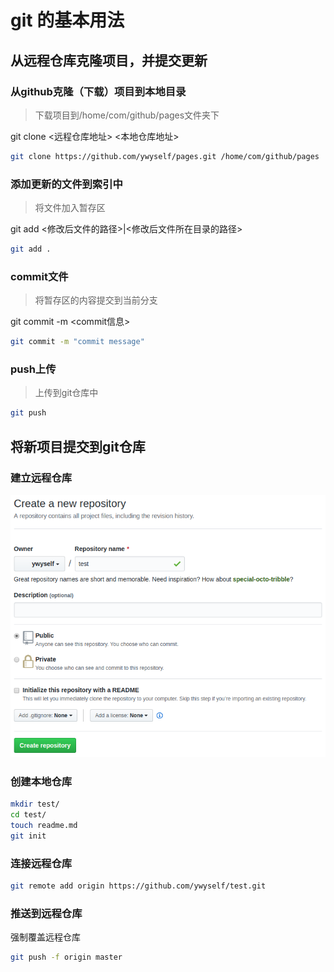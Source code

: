 # git 的基本用法

## 从远程仓库克隆项目，并提交更新

### 从github克隆（下载）项目到本地目录
> 下载项目到/home/com/github/pages文件夹下

git clone <远程仓库地址> <本地仓库地址>
```bash
git clone https://github.com/ywyself/pages.git /home/com/github/pages
```

### 添加更新的文件到索引中
> 将文件加入暂存区

git add <修改后文件的路径>|<修改后文件所在目录的路径>
```bash
git add .
```

### commit文件
> 将暂存区的内容提交到当前分支

git commit -m <commit信息>
```bash
git commit -m "commit message"
```

### push上传
> 上传到git仓库中

```bash
git push
```

## 将新项目提交到git仓库

### 建立远程仓库
![建立远程仓库](./image/20190330132115.png)

### 创建本地仓库

```bash
mkdir test/
cd test/
touch readme.md
git init
```

### 连接远程仓库

```bash
git remote add origin https://github.com/ywyself/test.git
```

### 推送到远程仓库

强制覆盖远程仓库
```bash
git push -f origin master
```
